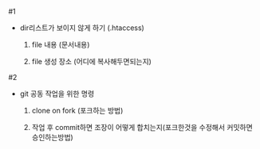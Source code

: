 #1
 * dir리스트가 보이지 않게 하기 (.htaccess)
 
    1. file 내용 (문서내용)
    
    2. file 생성 장소 (어디에 복사해두면되는지)

#2
 * git 공동 작업을 위한 명령
 
    1. clone on fork (포크하는 방법)
    
    2. 작업 후 commit하면 조장이 어떻게 합치는지(포크한것을 수정해서 커밋하면 승인하는방법)
